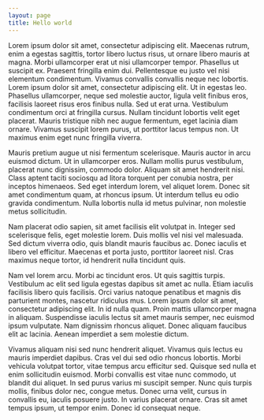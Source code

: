 ```yaml
---
layout: page
title: Hello world
---
```

Lorem ipsum dolor sit amet, consectetur adipiscing elit. Maecenas rutrum, enim a egestas sagittis, tortor libero luctus risus, ut ornare libero mauris at magna. Morbi ullamcorper erat ut nisi ullamcorper tempor. Phasellus ut suscipit ex. Praesent fringilla enim dui. Pellentesque eu justo vel nisi elementum condimentum. Vivamus convallis convallis neque nec lobortis. Lorem ipsum dolor sit amet, consectetur adipiscing elit. Ut in egestas leo. Phasellus ullamcorper, neque sed molestie auctor, ligula velit finibus eros, facilisis laoreet risus eros finibus nulla. Sed ut erat urna. Vestibulum condimentum orci at fringilla cursus. Nullam tincidunt lobortis velit eget placerat. Mauris tristique nibh nec augue fermentum, eget lacinia diam ornare. Vivamus suscipit lorem purus, ut porttitor lacus tempus non. Ut maximus enim eget nunc fringilla viverra.

Mauris pretium augue ut nisi fermentum scelerisque. Mauris auctor in arcu euismod dictum. Ut in ullamcorper eros. Nullam mollis purus vestibulum, placerat nunc dignissim, commodo dolor. Aliquam sit amet hendrerit nisi. Class aptent taciti sociosqu ad litora torquent per conubia nostra, per inceptos himenaeos. Sed eget interdum lorem, vel aliquet lorem. Donec sit amet condimentum quam, at rhoncus ipsum. Ut interdum tellus eu odio gravida condimentum. Nulla lobortis nulla id metus pulvinar, non molestie metus sollicitudin.

Nam placerat odio sapien, sit amet facilisis elit volutpat in. Integer sed scelerisque felis, eget molestie lorem. Duis mollis vel nisi vel malesuada. Sed dictum viverra odio, quis blandit mauris faucibus ac. Donec iaculis et libero vel efficitur. Maecenas et porta justo, porttitor laoreet nisl. Cras maximus neque tortor, id hendrerit nulla tincidunt quis.

Nam vel lorem arcu. Morbi ac tincidunt eros. Ut quis sagittis turpis. Vestibulum ac elit sed ligula egestas dapibus sit amet ac nulla. Etiam iaculis facilisis libero quis facilisis. Orci varius natoque penatibus et magnis dis parturient montes, nascetur ridiculus mus. Lorem ipsum dolor sit amet, consectetur adipiscing elit. In id nulla quam. Proin mattis ullamcorper magna in aliquam. Suspendisse iaculis lectus sit amet mauris semper, nec euismod ipsum vulputate. Nam dignissim rhoncus aliquet. Donec aliquam faucibus elit ac lacinia. Aenean imperdiet a sem molestie dictum.

Vivamus aliquam nisi sed nunc hendrerit aliquet. Vivamus quis lectus eu mauris imperdiet dapibus. Cras vel dui sed odio rhoncus lobortis. Morbi vehicula volutpat tortor, vitae tempus arcu efficitur sed. Quisque sed nulla et enim sollicitudin euismod. Morbi convallis est vitae nunc commodo, ut blandit dui aliquet. In sed purus varius mi suscipit semper. Nunc quis turpis mollis, finibus dolor nec, congue metus. Donec urna velit, cursus in convallis eu, iaculis posuere justo. In varius placerat ornare. Cras sit amet tempus ipsum, ut tempor enim. Donec id consequat neque.
